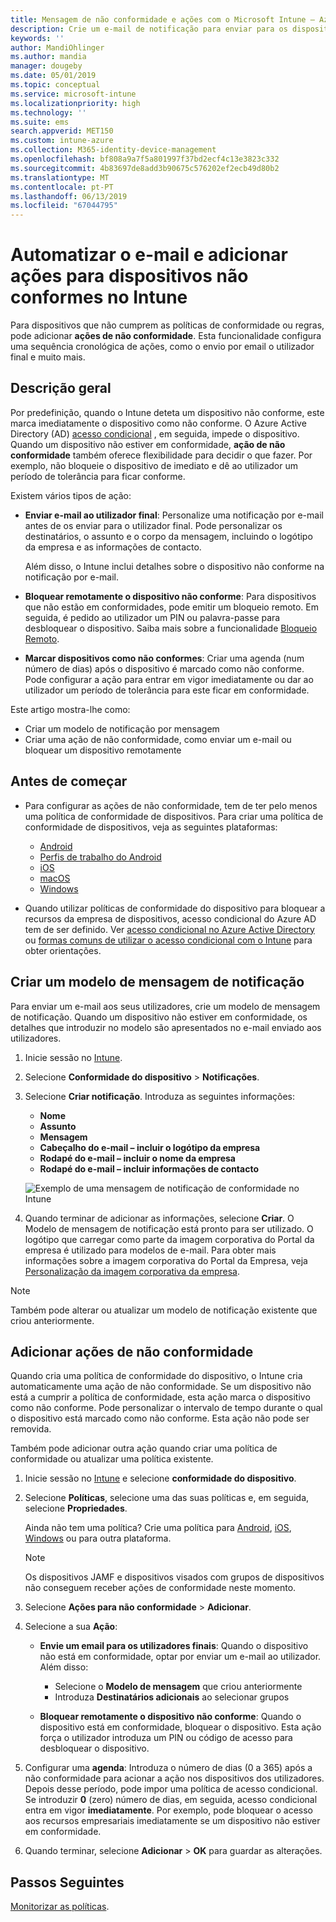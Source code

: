 ```yaml
---
title: Mensagem de não conformidade e ações com o Microsoft Intune – Azure | Microsoft Docs
description: Crie um e-mail de notificação para enviar para os dispositivos não conformes. Adicione ações depois de um dispositivo ser marcado como não conforme, tais como adicionar um período de tolerância para obter conformidade, ou crie um agendamento para bloquear o acesso até o dispositivo ficar em conformidade. Faça isto com o Microsoft Intune no Azure.
keywords: ''
author: MandiOhlinger
ms.author: mandia
manager: dougeby
ms.date: 05/01/2019
ms.topic: conceptual
ms.service: microsoft-intune
ms.localizationpriority: high
ms.technology: ''
ms.suite: ems
search.appverid: MET150
ms.custom: intune-azure
ms.collection: M365-identity-device-management
ms.openlocfilehash: bf808a9a7f5a801997f37bd2ecf4c13e3823c332
ms.sourcegitcommit: 4b83697de8add3b90675c576202ef2ecb49d80b2
ms.translationtype: MT
ms.contentlocale: pt-PT
ms.lasthandoff: 06/13/2019
ms.locfileid: "67044795"
---
```

# <a name="automate-email-and-add-actions-for-noncompliant-devices-in-intune"></a>Automatizar o e-mail e adicionar ações para dispositivos não conformes no Intune

Para dispositivos que não cumprem as políticas de conformidade ou regras, pode adicionar **ações de não conformidade**. Esta funcionalidade configura uma sequência cronológica de ações, como o envio por email o utilizador final e muito mais.

## <a name="overview"></a>Descrição geral

Por predefinição, quando o Intune deteta um dispositivo não conforme, este marca imediatamente o dispositivo como não conforme. O Azure Active Directory (AD) [acesso condicional](https://docs.microsoft.com/azure/active-directory/active-directory-conditional-access-azure-portal) , em seguida, impede o dispositivo. Quando um dispositivo não estiver em conformidade, **ação de não conformidade** também oferece flexibilidade para decidir o que fazer. Por exemplo, não bloqueie o dispositivo de imediato e dê ao utilizador um período de tolerância para ficar conforme.

Existem vários tipos de ação:

- **Enviar e-mail ao utilizador final**: Personalize uma notificação por e-mail antes de os enviar para o utilizador final. Pode personalizar os destinatários, o assunto e o corpo da mensagem, incluindo o logótipo da empresa e as informações de contacto.

    Além disso, o Intune inclui detalhes sobre o dispositivo não conforme na notificação por e-mail.

- **Bloquear remotamente o dispositivo não conforme**: Para dispositivos que não estão em conformidades, pode emitir um bloqueio remoto. Em seguida, é pedido ao utilizador um PIN ou palavra-passe para desbloquear o dispositivo. Saiba mais sobre a funcionalidade [Bloqueio Remoto](device-remote-lock.md). 

- **Marcar dispositivos como não conformes**: Criar uma agenda (num número de dias) após o dispositivo é marcado como não conforme. Pode configurar a ação para entrar em vigor imediatamente ou dar ao utilizador um período de tolerância para este ficar em conformidade.

Este artigo mostra-lhe como:

- Criar um modelo de notificação por mensagem
- Criar uma ação de não conformidade, como enviar um e-mail ou bloquear um dispositivo remotamente


## <a name="before-you-begin"></a>Antes de começar

- Para configurar as ações de não conformidade, tem de ter pelo menos uma política de conformidade de dispositivos. Para criar uma política de conformidade de dispositivos, veja as seguintes plataformas:

  - [Android](compliance-policy-create-android.md)
  - [Perfis de trabalho do Android](compliance-policy-create-android-for-work.md)
  - [iOS](compliance-policy-create-ios.md)
  - [macOS](compliance-policy-create-mac-os.md)
  - [Windows](compliance-policy-create-windows.md)

- Quando utilizar políticas de conformidade do dispositivo para bloquear a recursos da empresa de dispositivos, acesso condicional do Azure AD tem de ser definido. Ver [acesso condicional no Azure Active Directory](https://docs.microsoft.com/azure/active-directory/active-directory-conditional-access-azure-portal) ou [formas comuns de utilizar o acesso condicional com o Intune](conditional-access-intune-common-ways-use.md) para obter orientações.

## <a name="create-a-notification-message-template"></a>Criar um modelo de mensagem de notificação

Para enviar um e-mail aos seus utilizadores, crie um modelo de mensagem de notificação. Quando um dispositivo não estiver em conformidade, os detalhes que introduzir no modelo são apresentados no e-mail enviado aos utilizadores.

1. Inicie sessão no [Intune](https://go.microsoft.com/fwlink/?linkid=2090973).
2. Selecione **Conformidade do dispositivo** > **Notificações**.
3. Selecione **Criar notificação**. Introduza as seguintes informações:

   - **Nome**
   - **Assunto**
   - **Mensagem**
   - **Cabeçalho do e-mail – incluir o logótipo da empresa**
   - **Rodapé do e-mail – incluir o nome da empresa**
   - **Rodapé do e-mail – incluir informações de contacto**

   ![Exemplo de uma mensagem de notificação de conformidade no Intune](./media/actionsfornoncompliance-1.PNG)

4. Quando terminar de adicionar as informações, selecione **Criar**. O Modelo de mensagem de notificação está pronto para ser utilizado. O logótipo que carregar como parte da imagem corporativa do Portal da empresa é utilizado para modelos de e-mail. Para obter mais informações sobre a imagem corporativa do Portal da Empresa, veja [Personalização da imagem corporativa da empresa](company-portal-app.md#company-identity-branding-customization).

> [!NOTE]
> Também pode alterar ou atualizar um modelo de notificação existente que criou anteriormente.

## <a name="add-actions-for-noncompliance"></a>Adicionar ações de não conformidade

Quando cria uma política de conformidade do dispositivo, o Intune cria automaticamente uma ação de não conformidade. Se um dispositivo não está a cumprir a política de conformidade, esta ação marca o dispositivo como não conforme. Pode personalizar o intervalo de tempo durante o qual o dispositivo está marcado como não conforme. Esta ação não pode ser removida.

Também pode adicionar outra ação quando criar uma política de conformidade ou atualizar uma política existente. 

1. Inicie sessão no [Intune](https://go.microsoft.com/fwlink/?linkid=2090973) e selecione **conformidade do dispositivo**.
2. Selecione **Políticas**, selecione uma das suas políticas e, em seguida, selecione **Propriedades**. 

    Ainda não tem uma política? Crie uma política para [Android](compliance-policy-create-android.md), [iOS](compliance-policy-create-ios.md), [Windows](compliance-policy-create-windows.md) ou para outra plataforma.
  
    > [!NOTE]
    > Os dispositivos JAMF e dispositivos visados com grupos de dispositivos não conseguem receber ações de conformidade neste momento.

3. Selecione **Ações para não conformidade** > **Adicionar**.
4. Selecione a sua **Ação**: 

    - **Envie um email para os utilizadores finais**: Quando o dispositivo não está em conformidade, optar por enviar um e-mail ao utilizador. Além disso: 
    
         - Selecione o **Modelo de mensagem** que criou anteriormente
         - Introduza **Destinatários adicionais** ao selecionar grupos
    
    - **Bloquear remotamente o dispositivo não conforme**: Quando o dispositivo está em conformidade, bloquear o dispositivo. Esta ação força o utilizador introduza um PIN ou código de acesso para desbloquear o dispositivo. 
    
5. Configurar uma **agenda**: Introduza o número de dias (0 a 365) após a não conformidade para acionar a ação nos dispositivos dos utilizadores. Depois desse período, pode impor uma política de acesso condicional. Se introduzir **0** (zero) número de dias, em seguida, acesso condicional entra em vigor **imediatamente**. Por exemplo, pode bloquear o acesso aos recursos empresariais imediatamente se um dispositivo não estiver em conformidade.

6. Quando terminar, selecione **Adicionar** > **OK** para guardar as alterações.

## <a name="next-steps"></a>Passos Seguintes

[Monitorizar as políticas](compliance-policy-monitor.md).
